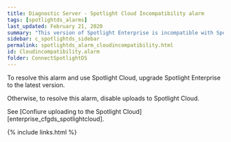 ```yaml
---
title: ﻿Diagnostic Server - Spotlight Cloud Incompatibility alarm
tags: [spotlightds_alarms]
last_updated: February 21, 2020
summary: "This version of Spotlight Enterprise is incompatible with Spotlight Cloud."
sidebar: c_spotlightds_sidebar
permalink: spotlightds_alarm_cloudincompatibility.html
id: Cloudincompatibility.alarm
folder: ConnectSpotlightDS
---
```



To resolve this alarm and use Spotlight Cloud, upgrade Spotlight Enterprise to the latest version.

Otherwise, to resolve this alarm, disable uploads to Spotlight Cloud. 

See [Confiure uploading to the Spotlight Cloud][enterprise_cfgds_spotlightcloud].

{% include links.html %}
